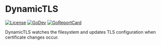 # DynamicTLS
[![License](https://img.shields.io/badge/license-mit-blue.svg?style=flat-square)](https://raw.githubusercontent.com/abursavich/dynamictls/master/LICENSE)
[![GoDev](https://img.shields.io/badge/go.dev-reference-007d9c?logo=go&logoColor=white&style=flat-square)](https://pkg.go.dev/github.com/abursavich/dynamictls)
[![GoReportCard](https://goreportcard.com/badge/github.com/abursavich/dynamictls)](https://goreportcard.com/report/github.com/abursavich/dynamictls)

DynamicTLS watches the filesystem and updates TLS configuration when certificate changes occur.
